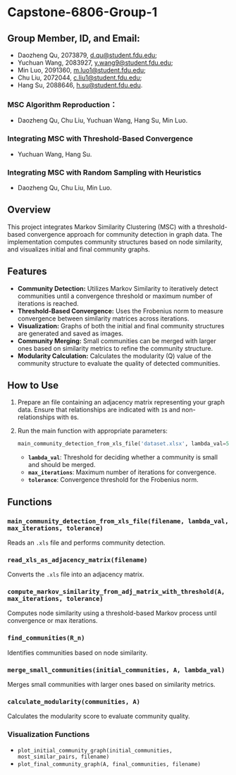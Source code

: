 # Capstone-6806-Group-1

## Group Member, ID, and Email: 
- Daozheng Qu, 2073879, d.qu@student.fdu.edu;
- Yuchuan Wang, 2083927, y.wang9@student.fdu.edu;
- Min Luo, 2091360, m.luo1@student.fdu.edu;
- Chu Liu, 2072044, c.liu1@student.fdu.edu;
- Hang Su, 2088646, h.su@student.fdu.edu.

### MSC Algorithm Reproduction：
- Daozheng Qu, Chu Liu, Yuchuan Wang, Hang Su, Min Luo.

### Integrating MSC with Threshold-Based Convergence
- Yuchuan Wang, Hang Su.

### Integrating MSC with Random Sampling with Heuristics
- Daozheng Qu, Chu Liu, Min Luo. 

## Overview

This project integrates Markov Similarity Clustering (MSC) with a threshold-based convergence approach for community detection in graph data. The implementation computes community structures based on node similarity, and visualizes initial and final community graphs.

## Features

- **Community Detection:** Utilizes Markov Similarity to iteratively detect communities until a convergence threshold or maximum number of iterations is reached.
- **Threshold-Based Convergence:** Uses the Frobenius norm to measure convergence between similarity matrices across iterations.
- **Visualization:** Graphs of both the initial and final community structures are generated and saved as images.
- **Community Merging:** Small communities can be merged with larger ones based on similarity metrics to refine the community structure.
- **Modularity Calculation:** Calculates the modularity (Q) value of the community structure to evaluate the quality of detected communities.

## How to Use

1. Prepare an file containing an adjacency matrix representing your graph data. Ensure that relationships are indicated with `1`s and non-relationships with `0`s.

2. Run the main function with appropriate parameters:

   ```python
   main_community_detection_from_xls_file('dataset.xlsx', lambda_val=5, max_iterations=100, tolerance=1e-5)
   ```

   - **`lambda_val`**: Threshold for deciding whether a community is small and should be merged.
   - **`max_iterations`**: Maximum number of iterations for convergence.
   - **`tolerance`**: Convergence threshold for the Frobenius norm.

## Functions

### `main_community_detection_from_xls_file(filename, lambda_val, max_iterations, tolerance)`
Reads an `.xls` file and performs community detection.

### `read_xls_as_adjacency_matrix(filename)`
Converts the `.xls` file into an adjacency matrix.

### `compute_markov_similarity_from_adj_matrix_with_threshold(A, max_iterations, tolerance)`
Computes node similarity using a threshold-based Markov process until convergence or max iterations.

### `find_communities(R_n)`
Identifies communities based on node similarity.

### `merge_small_communities(initial_communities, A, lambda_val)`
Merges small communities with larger ones based on similarity metrics.

### `calculate_modularity(communities, A)`
Calculates the modularity score to evaluate community quality.

### Visualization Functions
- `plot_initial_community_graph(initial_communities, most_similar_pairs, filename)`
- `plot_final_community_graph(A, final_communities, filename)`
